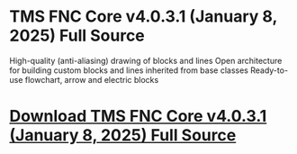 # TMS FNC Core v4.0.3.1 (January 8, 2025) Full Source

High-quality (anti-aliasing) drawing of blocks and lines
Open architecture for building custom blocks and lines inherited from base classes
Ready-to-use flowchart, arrow and electric blocks

# [Download TMS FNC Core v4.0.3.1 (January 8, 2025) Full Source](https://developer.team/delphi/35215-tms-fnc-core-v4031-january-8-2025-full-source.html)
